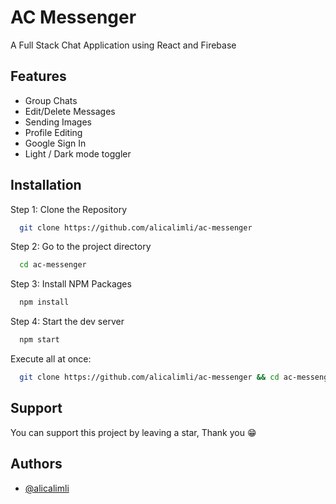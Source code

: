 # AC Messenger

A Full Stack Chat Application using React and Firebase

## Features

- Group Chats
- Edit/Delete Messages
- Sending Images
- Profile Editing
- Google Sign In
- Light / Dark mode toggler

## Installation

Step 1: Clone the Repository

```bash
  git clone https://github.com/alicalimli/ac-messenger
```

Step 2: Go to the project directory

```bash
  cd ac-messenger
```

Step 3: Install NPM Packages

```bash
  npm install
```

Step 4: Start the dev server

```bash
  npm start
```

Execute all at once:

```bash
  git clone https://github.com/alicalimli/ac-messenger && cd ac-messenger && npm install && npm start
```

## Support

You can support this project by leaving a star, Thank you 😁

## Authors

- [@alicalimli](https://www.github.com/alicalimli)
